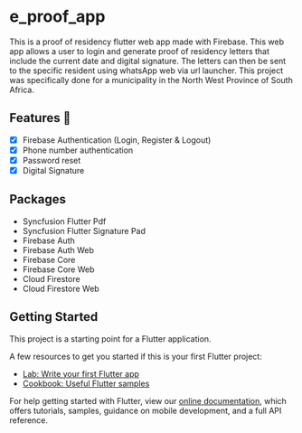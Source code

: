 # e_proof_app

This is a proof of residency flutter web app made with Firebase. This web app allows a user to login and generate proof of residency letters that include the current date and digital signature. The letters can then be sent to the specific resident using whatsApp web via url launcher. This project was specifically done for a municipality in the North West Province of South Africa.

## Features :dart:
* [x] Firebase Authentication (Login, Register & Logout)
* [x] Phone number authentication
* [x] Password reset
* [x] Digital Signature

## Packages
- Syncfusion Flutter Pdf
- Syncfusion Flutter Signature Pad
- Firebase Auth
- Firebase Auth Web
- Firebase Core
- Firebase Core Web
- Cloud Firestore
- Cloud Firestore Web

## Getting Started

This project is a starting point for a Flutter application.

A few resources to get you started if this is your first Flutter project:

- [Lab: Write your first Flutter app](https://flutter.dev/docs/get-started/codelab)
- [Cookbook: Useful Flutter samples](https://flutter.dev/docs/cookbook)

For help getting started with Flutter, view our
[online documentation](https://flutter.dev/docs), which offers tutorials,
samples, guidance on mobile development, and a full API reference.
